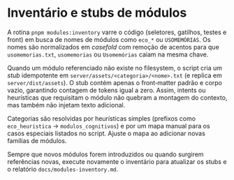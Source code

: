 # Inventário e stubs de módulos

A rotina `pnpm modules:inventory` varre o código (seletores, gatilhos, testes e front) em busca de nomes de módulos como `eco_*` ou `USOMEMÓRIAS`. Os nomes são normalizados em _casefold_ com remoção de acentos para que `usomemorias.txt`, `usomemorias` ou `Usomemórias` caiam na mesma chave.

Quando um módulo referenciado não existe no filesystem, o script cria um _stub_ idempotente em `server/assets/<categoria>/<nome>.txt` (e replica em `server/dist/assets`). O stub contém apenas o front‑matter padrão e corpo vazio, garantindo contagem de tokens igual a zero. Assim, intents ou heurísticas que requisitam o módulo não quebram a montagem do contexto, mas também não injetam texto adicional.

Categorias são resolvidas por heurísticas simples (prefixos como `eco_heuristica` → `modulos_cognitivos`) e por um mapa manual para os casos especiais listados no script. Ajuste o mapa ao adicionar novas famílias de módulos.

Sempre que novos módulos forem introduzidos ou quando surgirem referências novas, execute novamente o inventário para atualizar os stubs e o relatório `docs/modules-inventory.md`.
